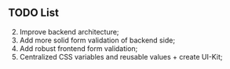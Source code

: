 ## TODO List

 2) Improve backend architecture;
 3) Add more solid form validation of backend side;
 4) Add robust frontend form validation;
 5) Centralized CSS variables and reusable values + create UI-Kit;
